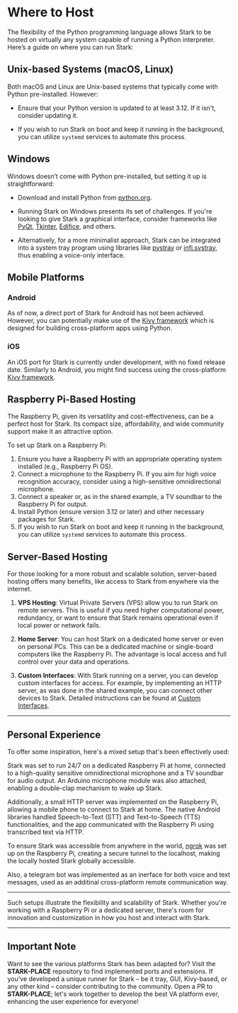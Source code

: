 # Where to Host

The flexibility of the Python programming language allows Stark to be hosted on virtually any system capable of running a Python interpreter. Here’s a guide on where you can run Stark:

## Unix-based Systems (macOS, Linux)

Both macOS and Linux are Unix-based systems that typically come with Python pre-installed. However:

- Ensure that your Python version is updated to at least 3.12. If it isn't, consider updating it.

- If you wish to run Stark on boot and keep it running in the background, you can utilize `systemd` services to automate this process.

## Windows

Windows doesn’t come with Python pre-installed, but setting it up is straightforward:

- Download and install Python from [python.org](https://www.python.org/).

- Running Stark on Windows presents its set of challenges. If you're looking to give Stark a graphical interface, consider frameworks like [PyQt](https://riverbankcomputing.com/software/pyqt/intro), [Tkinter](https://docs.python.org/3/library/tkinter.html), [Edifice](https://github.com/zzzeek/edifice), and others.

- Alternatively, for a more minimalist approach, Stark can be integrated into a system tray program using libraries like [pystray](https://github.com/moses-palmer/pystray) or [infi.systray](https://github.com/Infinidat/infi.systray), thus enabling a voice-only interface.

## Mobile Platforms

### Android

As of now, a direct port of Stark for Android has not been achieved. However, you can potentially make use of the [Kivy framework](https://kivy.org/) which is designed for building cross-platform apps using Python.

### iOS

An iOS port for Stark is currently under development, with no fixed release date. Similarly to Android, you might find success using the cross-platform [Kivy framework](https://kivy.org/).

## Raspberry Pi-Based Hosting

The Raspberry Pi, given its versatility and cost-effectiveness, can be a perfect host for Stark. Its compact size, affordability, and wide community support make it an attractive option.

To set up Stark on a Raspberry Pi:

1. Ensure you have a Raspberry Pi with an appropriate operating system installed (e.g., Raspberry Pi OS).
2. Connect a microphone to the Raspberry Pi. If you aim for high voice recognition accuracy, consider using a high-sensitive omnidirectional microphone.
3. Connect a speaker or, as in the shared example, a TV soundbar to the Raspberry Pi for output.
4. Install Python (ensure version 3.12 or later) and other necessary packages for Stark.
5. If you wish to run Stark on boot and keep it running in the background, you can utilize `systemd` services to automate this process.

## Server-Based Hosting

For those looking for a more robust and scalable solution, server-based hosting offers many benefits, like access to Stark from enywhere via the internet.

1. **VPS Hosting**: Virtual Private Servers (VPS) allow you to run Stark on remote servers. This is useful if you need higher computational power, redundancy, or want to ensure that Stark remains operational even if local power or network fails.

2. **Home Server**: You can host Stark on a dedicated home server or even on personal PCs. This can be a dedicated machine or single-board computers like the Raspberry Pi. The advantage is local access and full control over your data and operations.

3. **Custom Interfaces**: With Stark running on a server, you can develop custom interfaces for access. For example, by implementing an HTTP server, as was done in the shared example, you can connect other devices to Stark. Detailed instructions can be found at [Custom Interfaces](advanced/custom-interfaces.md).

---

## Personal Experience

To offer some inspiration, here's a mixed setup that's been effectively used:

Stark was set to run 24/7 on a dedicated Raspberry Pi at home, connected to a high-quality sensitive omnidirectional microphone and a TV soundbar for audio output. An Arduino microphone module was also attached, enabling a double-clap mechanism to wake up Stark.

Additionally, a small HTTP server was implemented on the Raspberry Pi, allowing a mobile phone to connect to Stark at home. The native Android libraries handled Speech-to-Text (STT) and Text-to-Speech (TTS) functionalities, and the app communicated with the Raspberry Pi using transcribed text via HTTP.

To ensure Stark was accessible from anywhere in the world, [ngrok](https://ngrok.com/) was set up on the Raspberry Pi, creating a secure tunnel to the localhost, making the locally hosted Stark globally accessible.

Also, a telegram bot was implemented as an inerface for both voice and text messages, used as an additinal cross-platform remote communication way.

---

Such setups illustrate the flexibility and scalability of Stark. Whether you're working with a Raspberry Pi or a dedicated server, there's room for innovation and customization in how you host and interact with Stark.

---

## Important Note

Want to see the various platforms Stark has been adapted for? Visit the **STARK-PLACE** repository to find implemented ports and extensions. If you’ve developed a unique runner for Stark – be it tray, GUI, Kivy-based, or any other kind – consider contributing to the community. Open a PR to **STARK-PLACE**; let's work together to develop the best VA platform ever, enhancing the user experience for everyone!

